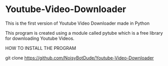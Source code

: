 # Youtube-Video-Downloader

This is the first version of Youtube Video Downloader made in Python

This program is created using a module called pytube which is a free library for downloading Youtube Videos.

HOW TO INSTALL THE PROGRAM

git clone https://github.com/NoisyBotDude/Youtube-Video-Downloader


